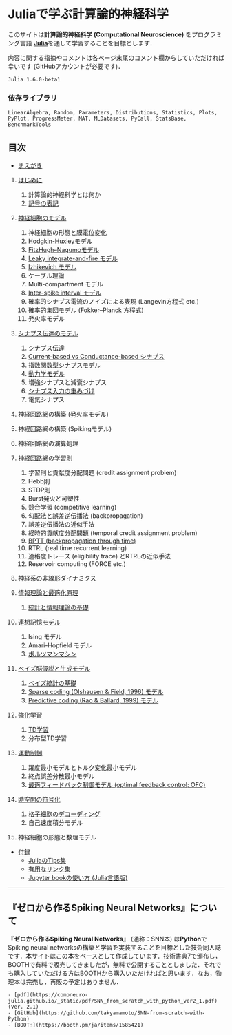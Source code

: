 # Juliaで学ぶ計算論的神経科学

このサイトは**計算論的神経科学 (Computational Neuroscience)** をプログラミング言語 [**Julia**](https://julialang.org/)を通して学習することを目標とします．

内容に関する指摘やコメントは各ページ末尾のコメント欄からしていただければ幸いです (GitHubアカウントが必要です)．

```{admonition} 記事で使用しているJuliaのバージョン
Julia 1.6.0-beta1
```

### 依存ライブラリ
`LinearAlgebra, Random, Parameters, Distributions, Statistics, Plots, PyPlot, ProgressMeter, MAT, MLDatasets, PyCall, StatsBase, BenchmarkTools`

## 目次
- [まえがき](https://compneuro-julia.github.io/intro.html)

1. [はじめに](https://compneuro-julia.github.io/chap1/1_intro.html)
	1. 計算論的神経科学とは何か
	1. [記号の表記](https://compneuro-julia.github.io/chap1/notation.html)
1. [神経細胞のモデル](https://compneuro-julia.github.io/chap2/2_intro.html)
	1. 神経細胞の形態と膜電位変化
	1. [Hodgkin-Huxleyモデル](https://compneuro-julia.github.io/chap2/2-2_hodgkinhuxley.html)
	1. [FitzHugh–Nagumoモデル](https://compneuro-julia.github.io/chap2/2-3_fhn.html)
	1. [Leaky integrate-and-fire モデル](https://compneuro-julia.github.io/chap2/2-4_lif.html)
	1. [Izhikevich モデル](https://compneuro-julia.github.io/chap2/2-5_iz.html)
	1. ケーブル理論
	1. Multi-compartment モデル
	1. [Inter-spike interval モデル](https://compneuro-julia.github.io/chap2/2-8_isi.html)
	1. 確率的シナプス電流のノイズによる表現 (Langevin方程式 etc.)
	1. 確率的集団モデル (Fokker–Planck 方程式)
	1. 発火率モデル
1. [シナプス伝達のモデル](https://compneuro-julia.github.io/chap3/3_intro.html)
	1. [シナプス伝達](https://compneuro-julia.github.io/chap3/3-1_synapse.html)
	1. [Current-based vs Conductance-based シナプス](https://compneuro-julia.github.io/chap3/3-2_current-conductance-synapse.html)
	1. [指数関数型シナプスモデル](https://compneuro-julia.github.io/chap3/3-3_expo-synapse.html)
	1. [動力学モデル](https://compneuro-julia.github.io/chap3/3-4_kinetic-synapse.html)
	1. 増強シナプスと減衰シナプス
	1. [シナプス入力の重みづけ](https://compneuro-julia.github.io/chap3/3-6_synaptic-weighted.html)
	1. 電気シナプス
4. 神経回路網の構築 (発火率モデル)
5. 神経回路網の構築 (Spikingモデル)
6. 神経回路網の演算処理
7. [神経回路網の学習則](https://compneuro-julia.github.io/chap7/7_intro.html)
	1. 学習則と貢献度分配問題 (credit assignment problem)
	2. Hebb則
	3. STDP則
	4. Burst発火と可塑性
	5. 競合学習 (competitive learning)
	6. 勾配法と誤差逆伝播法 (backpropagation)
	7. 誤差逆伝播法の近似手法
	8. 経時的貢献度分配問題 (temporal credit assignment problem)
	9. [BPTT (backpropagation through time)](https://compneuro-julia.github.io/chap7/7-9_bptt.html)
	10. RTRL (real time recurrent learning)
	11. 適格度トレース (eligibility trace) とRTRLの近似手法
	12. Reservoir computing (FORCE etc.)
8. 神経系の非線形ダイナミクス
9. [情報理論と最適化原理](https://compneuro-julia.github.io/chap9/9_intro.html)
	1. [統計と情報理論の基礎](https://compneuro-julia.github.io/chap9/9-1_statistics_and_information.html)

10. [連想記憶モデル](https://compneuro-julia.github.io/chap10/10_intro.html)
	1. Ising モデル
	2. Amari-Hopfield モデル
	3. [ボルツマンマシン](https://compneuro-julia.github.io/chap10/10-3_boltzmann_machine.html)

11. [ベイズ脳仮説と生成モデル](https://compneuro-julia.github.io/chap11/11_intro.html)
    1. [ベイズ統計の基礎](https://compneuro-julia.github.io/chap11/11-1_bayes_statistics.html)
    1. [Sparse coding (Olshausen & Field, 1996) モデル](https://compneuro-julia.github.io/chap11/11-2_sparse-coding.html)
    1. [Predictive coding (Rao & Ballard, 1999) モデル](https://compneuro-julia.github.io/chap11/11-3_predictive-coding-rao.html)
12. [強化学習](https://compneuro-julia.github.io/chap12/12_intro.html)
    1. [TD学習](https://compneuro-julia.github.io/chap12/12-1_td_learning.html)
    2. 分布型TD学習
13. [運動制御](https://compneuro-julia.github.io/chap13/13_intro.html)
    1. 躍度最小モデルとトルク変化最小モデル
    2. 終点誤差分散最小モデル
    3. [最適フィードバック制御モデル (optimal feedback control; OFC)](https://compneuro-julia.github.io/chap13/13-3_optimal_feedback_control.html)
14. [時空間の符号化](https://compneuro-julia.github.io/chap14/14_intro.html)
    1. [格子細胞のデコーディング](https://compneuro-julia.github.io/chap14/14-1_grid_cells.html)
    2. 自己速度積分モデル
15. 神経細胞の形態と数理モデル

- [付録](https://compneuro-julia.github.io/appendix/appendix_intro.html)
	- [JuliaのTips集](https://compneuro-julia.github.io/appendix/tips.html)
	- [有用なリンク集](https://compneuro-julia.github.io/appendix/useful_links.html)
	- [Jupyter bookの使い方 (Julia言語版)](https://compneuro-julia.github.io/appendix/usage_jupyter_book.html)


***

## 『ゼロから作るSpiking Neural Networks』について
『**ゼロから作るSpiking Neural Networks**』 (通称：SNN本) は**Python**でSpiking neural networksの構築と学習を実装することを目標とした技術同人誌です．本サイトはこの本をベースとして作成しています．技術書典7で頒布し，BOOTHで有料で販売してきましたが，無料で公開することとしました．それでも購入していただける方はBOOTHから購入いただければと思います．なお，物理本は完売し，再販の予定はありません．

```{admonition} 『ゼロから作るSpiking Neural Networks』Links
- [pdf](https://compneuro-julia.github.io/_static/pdf/SNN_from_scratch_with_python_ver2_1.pdf) (Ver. 2.1)
- [GitHub](https://github.com/takyamamoto/SNN-from-scratch-with-Python)
- [BOOTH](https://booth.pm/ja/items/1585421)
```




